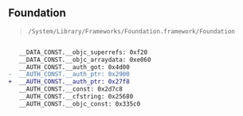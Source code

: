 ## Foundation

> `/System/Library/Frameworks/Foundation.framework/Foundation`

```diff

   __DATA_CONST.__objc_superrefs: 0xf20
   __DATA_CONST.__objc_arraydata: 0xe060
   __AUTH_CONST.__auth_got: 0x4d00
-  __AUTH_CONST.__auth_ptr: 0x2900
+  __AUTH_CONST.__auth_ptr: 0x27f8
   __AUTH_CONST.__const: 0x2d7c8
   __AUTH_CONST.__cfstring: 0x25680
   __AUTH_CONST.__objc_const: 0x335c0

```
